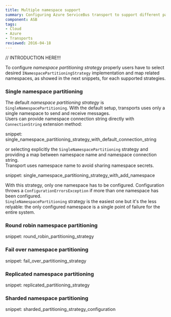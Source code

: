```yaml
---
title: Multiple namespace support
summary: Configuring Azure ServiceBus transport to support different partitioning strategies. 
component: ASB
tags:
- Cloud
- Azure
- Transports 
reviewed: 2016-04-18
---
```


// INTRODUCTION HERE!!!

To configure _namespace partitioning strategy_ properly users have to select desired `INamespacePartitioningStrategy` implementation and map related namespaces, as showed in the next snippets, for each supported strategies.

### Single namespace partitioning #

The default _namespace partitioning strategy_ is `SingleNamespacePartitioning`. With the default setup, transports uses only a single namespace to send and receive messages.  
Users can provide namespace connection string directly with `ConnectionString` extension method:

snippet: single_namespace_partitioning_strategy_with_default_connection_string

or selecting explicitly the `SingleNamespacePartitioning` strategy and providing a map between namespace name and namespace connection string.  
Transport uses namespace name to avoid sharing namespace secrets.

snippet: single_namespace_partitioning_strategy_with_add_namespace

With this strategy, only one namespace has to be configured. Configuration throws a `ConfigurationErrorsException` if more than one namespace has been configured.   
`SingleNamespacePartitioning` strategy is the easiest one but it's the less relyable: the only configured namespace is a single point of failure for the entire system.

### Round robin namespace partitioning #

snippet: round_robin_partitioning_strategy

### Fail over namespace partitioning #

snippet: fail_over_partitioning_strategy

### Replicated namespace partitioning #

snippet: replicated_partitioning_strategy

### Sharded namespace partitioning #

snippet: sharded_partitioning_strategy_configuration

